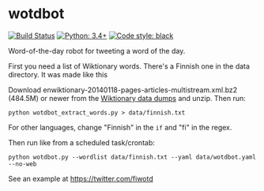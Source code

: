wotdbot
=======

[![Build Status](https://travis-ci.org/hugovk/wotdbot.svg?branch=master)](https://travis-ci.org/hugovk/wotdbot)
[![Python: 3.4+](https://img.shields.io/badge/python-3.4+-blue.svg)](https://www.python.org/downloads/)
[![Code style: black](https://img.shields.io/badge/code%20style-black-000000.svg)](https://github.com/ambv/black)

Word-of-the-day robot for tweeting a word of the day.

First you need a list of Wiktionary words. There's a Finnish one in the data directory. It was made like this

Download enwiktionary-20140118-pages-articles-multistream.xml.bz2 (484.5M) or newer from the [Wiktionary data dumps](https://dumps.wikimedia.org/enwiktionary/latest/) and unzip. Then run:

    python wotdbot_extract_words.py > data/finnish.txt

For other languages, change "Finnish" in the `if` and "fi" in the regex.

Then run like from a scheduled task/crontab:

    python wotdbot.py --wordlist data/finnish.txt --yaml data/wotdbot.yaml --no-web

See an example at https://twitter.com/fiwotd
